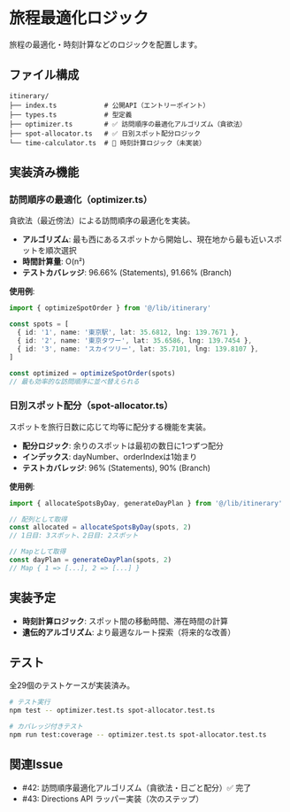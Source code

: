 # 旅程最適化ロジック

旅程の最適化・時刻計算などのロジックを配置します。

## ファイル構成

```
itinerary/
├── index.ts            # 公開API（エントリーポイント）
├── types.ts            # 型定義
├── optimizer.ts        # ✅ 訪問順序の最適化アルゴリズム（貪欲法）
├── spot-allocator.ts   # ✅ 日別スポット配分ロジック
└── time-calculator.ts  # 🔄 時刻計算ロジック（未実装）
```

## 実装済み機能

### 訪問順序の最適化（optimizer.ts）

貪欲法（最近傍法）による訪問順序の最適化を実装。

- **アルゴリズム**: 最も西にあるスポットから開始し、現在地から最も近いスポットを順次選択
- **時間計算量**: O(n²)
- **テストカバレッジ**: 96.66% (Statements), 91.66% (Branch)

**使用例**:

```typescript
import { optimizeSpotOrder } from '@/lib/itinerary'

const spots = [
  { id: '1', name: '東京駅', lat: 35.6812, lng: 139.7671 },
  { id: '2', name: '東京タワー', lat: 35.6586, lng: 139.7454 },
  { id: '3', name: 'スカイツリー', lat: 35.7101, lng: 139.8107 },
]

const optimized = optimizeSpotOrder(spots)
// 最も効率的な訪問順序に並べ替えられる
```

### 日別スポット配分（spot-allocator.ts）

スポットを旅行日数に応じて均等に配分する機能を実装。

- **配分ロジック**: 余りのスポットは最初の数日に1つずつ配分
- **インデックス**: dayNumber、orderIndexは1始まり
- **テストカバレッジ**: 96% (Statements), 90% (Branch)

**使用例**:

```typescript
import { allocateSpotsByDay, generateDayPlan } from '@/lib/itinerary'

// 配列として取得
const allocated = allocateSpotsByDay(spots, 2)
// 1日目: 3スポット、2日目: 2スポット

// Mapとして取得
const dayPlan = generateDayPlan(spots, 2)
// Map { 1 => [...], 2 => [...] }
```

## 実装予定

- **時刻計算ロジック**: スポット間の移動時間、滞在時間の計算
- **遺伝的アルゴリズム**: より最適なルート探索（将来的な改善）

## テスト

全29個のテストケースが実装済み。

```bash
# テスト実行
npm test -- optimizer.test.ts spot-allocator.test.ts

# カバレッジ付きテスト
npm run test:coverage -- optimizer.test.ts spot-allocator.test.ts
```

## 関連Issue

- #42: 訪問順序最適化アルゴリズム（貪欲法・日ごと配分）✅ 完了
- #43: Directions API ラッパー実装（次のステップ）
